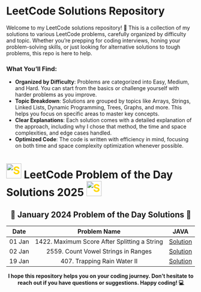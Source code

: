 # LeetCode Solutions Repository

Welcome to my LeetCode solutions repository! 🎉 This is a collection of my solutions to various LeetCode problems, carefully organized by difficulty and topic. Whether you’re prepping for coding interviews, honing your problem-solving skills, or just looking for alternative solutions to tough problems, this repo is here to help.

### What You’ll Find:
- **Organized by Difficulty**: Problems are categorized into Easy, Medium, and Hard. You can start from the basics or challenge yourself with harder problems as you improve.
- **Topic Breakdown**: Solutions are grouped by topics like Arrays, Strings, Linked Lists, Dynamic Programming, Trees, Graphs, and more. This helps you focus on specific areas to master key concepts.
- **Clear Explanations**: Each solution comes with a detailed explanation of the approach, including why I chose that method, the time and space complexities, and edge cases handled.
- **Optimized Code**: The code is written with efficiency in mind, focusing on both time and space complexity optimization whenever possible.

<h1>  <img src="https://github.com/user-attachments/assets/35f6838c-52f5-4e48-8a98-c5203f8c57e3" style="width:40px; color: #FFD700" alt="Star GIF"> LeetCode Problem of the Day Solutions 2025  <img src="https://github.com/user-attachments/assets/35f6838c-52f5-4e48-8a98-c5203f8c57e3" style="width:40px; color: #FFD700" alt="Star GIF"></h1>


<div align="center">

## 📅 **January 2024 Problem of the Day Solutions** 📅

| **Date**  | **Problem Name**                                |                                                                          **JAVA**                                                                          |
|:---------:|:-----------------------------------------------:|:----------------------------------------------------------------------------------------------------------------------------------------------------------:|
| 01 Jan    | 1422. Maximum Score After Splitting a String                        |    [Solution](https://github.com/THE-S0HAM/www-leetcode-solutions-com/blob/main/Jan%202025/1422.%20Maximum%20Score%20After%20Splitting%20a%20String.md)    |
| 02 Jan    | 2559. Count Vowel Strings in Ranges                        |    [Solution](https://github.com/THE-S0HAM/www-leetcode-solutions-com/blob/main/Jan%202025/2559.%20Count%20Vowel%20Strings%20in%20Ranges.md)    |
| 19 Jan    | 407. Trapping Rain Water II                        |    [Solution](https://github.com/THE-S0HAM/www-leetcode-solutions-com/blob/main/Jan%202025/407.%20Trapping%20Rain%20Water%20II.md)    |

 **I hope this repository helps you on your coding journey. Don’t hesitate to reach out if you have questions or suggestions. Happy coding! 💻**
